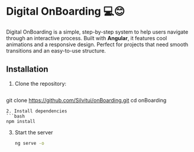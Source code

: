 # Digital OnBoarding 💻😊

Digital OnBoarding is a simple, step-by-step system to help users navigate through an interactive process. Built with **Angular**, it features cool animations and a responsive design. Perfect for projects that need smooth transitions and an easy-to-use structure.


## Installation

1. Clone the repository:
   ```bash
  git clone https://github.com/Silvitui/onBoarding.git
   cd onBoarding
   ```
2. Install dependencies
   ```bash
   npm install
   ```
3. Start the server
   ```bash
   ng serve -o
   ```












